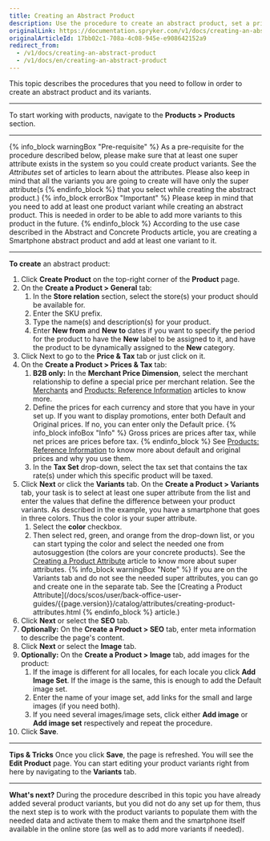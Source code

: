 ```yaml
---
title: Creating an Abstract Product
description: Use the procedure to create an abstract product, set a price and validity period, define superattributes, images, and a store the product is available in.
originalLink: https://documentation.spryker.com/v1/docs/creating-an-abstract-product
originalArticleId: 17bb02c1-708a-4c08-945e-e908642152a9
redirect_from:
  - /v1/docs/creating-an-abstract-product
  - /v1/docs/en/creating-an-abstract-product
---
```


This topic describes the procedures that you need to follow in order to create an abstract product and its variants.
***
To start working with products, navigate to the **Products > Products** section.
***
{% info_block warningBox "Pre-requisite" %}
As a pre-requisite for the procedure described below, please make sure that at least one super attribute exists in the system so you could create product variants. See the _Attributes_ set of articles to learn about the attributes. Please also keep in mind that all the variants you are going to create will have only the super attribute(s
{% endinfo_block %} that you select while creating the abstract product.)
{% info_block errorBox "Important" %}
Please keep in mind that you need to add at least one product variant while creating an abstract product. This is needed in order to be able to add more variants to this product in the future.
{% endinfo_block %}
According to the use case described in the Abstract and Concrete Products article, you are creating a Smartphone abstract product and add at least one variant to it.
***
**To create** an abstract product:
1. Click **Create Product** on the top-right corner of the **Product** page.
2. On the **Create a Product > General** tab:
    1. In the **Store relation** section, select the store(s) your product should be available for.
    2. Enter the SKU prefix.
    3. Type the name(s) and description(s) for your product.
    4. Enter **New from** and **New to** dates if you want to specify the period for the product to have the **New** label to be assigned to it, and have the product to be dynamically assigned to the **New** category.
3. Click Next to go to the **Price & Tax** tab or just click on it.
4. On the **Create a Product > Prices & Tax** tab:
    1. **B2B only:** In the **Merchant Price Dimension**, select the merchant relationship to define a special price per merchant relation. See the [Merchants](https://documentation.spryker.com/v1/docs/merchants) and [Products: Reference Information](/docs/scos/user/back-office-user-guides/{{page.version}}/catalog/products/references/products-reference-information.html) articles to know more.
    2. Define the prices for each currency and store that you have in your set up. If you want to display promotions, enter both Default and Original prices. If no, you can enter only the Default price.
    {% info_block infoBox "Info" %}
Gross prices are prices after tax, while net prices are prices before tax.
{% endinfo_block %}
    See [Products: Reference Information](/docs/scos/user/back-office-user-guides/{{page.version}}/catalog/products/references/products-reference-information.html) to know more about default and original prices and why you use them.
    3. In the **Tax Set** drop-down, select the tax set that contains the tax rate(s) under which this specific product will be taxed.
5. Click **Next** or click the **Variants** tab.
    On the **Create a Product > Variants** tab, your task is to select at least one super attribute from the list and enter the values that define the difference between your product variants. 
As described in the example, you have a smartphone that goes in three colors. Thus the color is your super attribute. 
    1. Select the **color** checkbox. 
    2. Then select red, green, and orange from the drop-down list, or you can start typing the color and select the needed one from autosuggestion (the colors are your concrete products). See the [Creating a Product Attribute](/docs/scos/user/back-office-user-guides/{{page.version}}/catalog/attributes/creating-product-attributes.html) article to know more about super attributes.
    {% info_block warningBox "Note" %}
If you are on the Variants tab and do not see the needed super attributes, you can go and create one in the separate tab. See the [Creating a Product Attribute](/docs/scos/user/back-office-user-guides/{{page.version}}/catalog/attributes/creating-product-attributes.html
{% endinfo_block %} article.)
 6. Click **Next** or select the **SEO** tab.
 7. **Optionally:** On the **Create a Product > SEO** tab, enter meta information to describe the page's content. 
 8.  Click **Next** or select the **Image** tab.
 9.  **Optionally:** On the **Create a Product > Image** tab, add images for the product:
        1.  If the image is different for all locales, for each locale you click **Add Image Set**. If the image is the same, this is enough to add the Default image set.
        2.  Enter the name of your image set, add links for the small and large images (if you need both). 
       3.  If you need several images/image sets, click either **Add image** or **Add image set** respectively and repeat the procedure.
10. Click **Save**.
***
**Tips & Tricks**
Once you click **Save**, the page is refreshed. You will see the **Edit Product** page. You can start editing your product variants right from here by navigating to the **Variants** tab.
***
**What's next?**
During the procedure described in this topic you have already added several product variants, but you did not do any set up for them, thus the next step is to work with the product variants to populate them with the needed data and activate them to make them and the smartphone itself available in the online store (as well as to add more variants if needed). 

